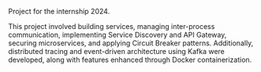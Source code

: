 Project for the internship 2024.

This project involved building services, managing inter-process communication, implementing Service Discovery and API Gateway, securing microservices, and applying Circuit Breaker patterns. 
Additionally, distributed tracing and event-driven architecture using Kafka were developed, along with features enhanced through Docker containerization.
